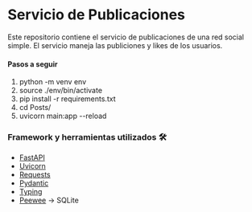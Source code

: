 # Servicio de Publicaciones
Este repositorio contiene el servicio de publicaciones de una red social simple. El servicio maneja las publiciones y likes de los usuarios.


#### Pasos a seguir
1. python -m venv env
2. source ./env/bin/activate
3. pip install -r requirements.txt
4. cd Posts/
5. uvicorn main:app --reload



### Framework y herramientas utilizados 🛠️
- [FastAPI](https://fastapi.tiangolo.com/)
- [Uvicorn](https://www.uvicorn.org/)
- [Requests](https://pypi.org/project/requests/)
- [Pydantic](https://docs.pydantic.dev/latest/)
- [Typing](https://docs.python.org/3/library/typing.html)
- [Peewee](http://docs.peewee-orm.com/en/latest/) -> SQLite

